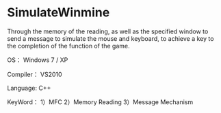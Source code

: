 # SimulateWinmine
Through the memory of the reading, as well as the specified window to send a message to simulate the mouse and keyboard, to achieve a key to the completion of the function of the game.

OS： Windows 7 / XP

Compiler： VS2010

Language: C++

KeyWord： 1）MFC 2）Memory Reading 3）Message Mechanism

